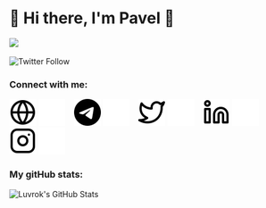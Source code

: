 # :japanese_castle: Hi there, I'm Pavel :japanese_castle:

![](https://komarev.com/ghpvc/?username=luvrok&label=PROFILE+VIEWS)

![Twitter Follow](https://img.shields.io/twitter/follow/lluvrok?style=social)

### Connect with me:

[![website](./img/globe-light.svg)](https://goldenkamuy.kz)
[![website](./img/globe-dark.svg)](https://goldenkamuy.kz)
&nbsp;&nbsp;
[![website](./img/telegram-logo-59412.svg)](https://t.me/luvrok)
[![website](./img/telegram-logo-5941.svg)](https://t.me/luvrok)
&nbsp;&nbsp;
[![website](./img/twitter-light.svg)](https://twitter.com/codestackr)
[![website](./img/twitter-dark.svg)](https://twitter.com/codestackr)
&nbsp;&nbsp;
[![website](./img/linkedin-light.svg)](https://www.linkedin.com/in/luvrok/)
[![website](./img/linkedin-dark.svg)](https://www.linkedin.com/in/luvrok)
&nbsp;&nbsp;
[![website](./img/instagram-light.svg)](https://www.instagram.com/madokaokamoto/)
[![website](./img/instagram-dark.svg)](https://www.instagram.com/madokaokamoto/)

### My gitHub stats:

&nbsp;&nbsp;
<img align="left" alt="Luvrok's GitHub Stats" src="https://github-readme-stats.vercel.app/api?username=luvrok&show_icons=true&hide_border=false&title_color=ff652f&icon_color=FFE400&bg_color=09131B&text_color=ffffff&border_color=0c1a25" />

[website]: https://codeSTACKr.com
[course]: http://vsCodeHero.com
[twitter]: https://twitter.com/codeSTACKr
[youtube]: https://youtube.com/codeSTACKr
[instagram]: https://instagram.com/codeSTACKr
[linkedin]: https://linkedin.com/in/codeSTACKr
[webdevplaylist]: https://www.youtube.com/playlist?list=PLkwxH9e_vrAJ0WbEsFA9W3I1W-g_BTsbt
[jsplaylist]: https://www.youtube.com/playlist?list=PLkwxH9e_vrALRJKu7wfXby3MKeflhTu6B
[cssplaylist]: https://www.youtube.com/playlist?list=PLkwxH9e_vrALSdvZuEh6gqQdmDoDIoqz4
[reactplaylist]: https://www.youtube.com/playlist?list=PLkwxH9e_vrAK4TdffpxKY3QGyHCpxFcQ0
